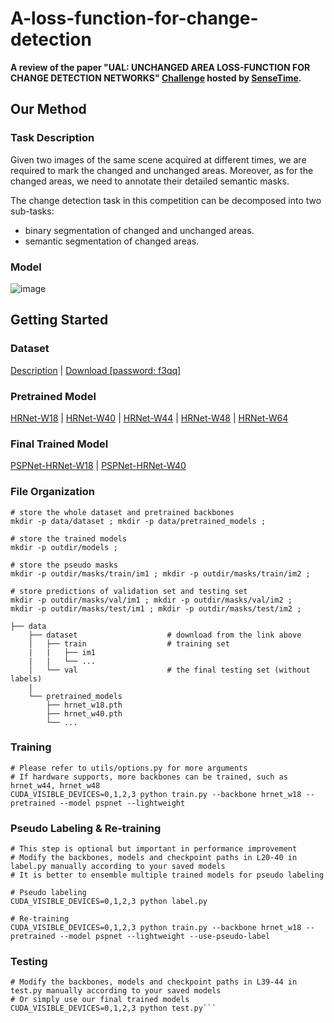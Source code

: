 # A-loss-function-for-change-detection

**A review of the paper "UAL: UNCHANGED AREA LOSS-FUNCTION FOR CHANGE DETECTION NETWORKS"
[Challenge](https://rs.sensetime.com/competition/index.html#/info) 
hosted by [SenseTime](https://www.sensetime.com/cn).**

## Our Method

### Task Description

Given two images of the same scene acquired at different times, we are required to mark the changed 
and unchanged areas. Moreover, as for the changed areas, we need to annotate their detailed semantic masks. 

The change detection task in this competition can be decomposed into two sub-tasks:
* binary segmentation of changed and unchanged areas.
* semantic segmentation of changed areas.

### Model

![image](https://github.com/LiheYoung/SenseEarth2020-ChangeDetection/blob/master/docs/pipeline.png)




## Getting Started

### Dataset
[Description](https://rs.sensetime.com/competition/index.html#/data) | [Download [password: f3qq]](https://pan.baidu.com/s/1Yg90vlAiKezSoxH7WEoV6g) 

### Pretrained Model
[HRNet-W18](https://drive.google.com/file/d/1LHVq88dh4uRiq7pGbb-ZFoP8Na-XRUU2/view?usp=sharing) | [HRNet-W40](https://drive.google.com/file/d/1kyjB_FwYqTwe4B1Cj8my0SLQ9eUQA8nn/view?usp=sharing) | [HRNet-W44](https://drive.google.com/file/d/1ZHFHSrsL-Qoq-fzS7XoPayyQ_20V3RZ0/view?usp=sharing) | [HRNet-W48](https://drive.google.com/file/d/1o9ATkRkD2rVm4MMXY7HP3zNVWdB_jd0I/view?usp=sharing) | [HRNet-W64](https://drive.google.com/file/d/18aZW7Kja2WnzDT0IsvFAGUQktgv81Zd4/view?usp=sharing)

### Final Trained Model
[PSPNet-HRNet-W18](https://drive.google.com/file/d/1xRoltAyFjT7DxvuxS5WGdjG0YOlIG8i6/view?usp=sharing) | [PSPNet-HRNet-W40](https://drive.google.com/file/d/1QKQ_gAoyA_ysFWj5kDO_TlPnGJKOUyYf/view?usp=sharing)

### File Organization
```
# store the whole dataset and pretrained backbones
mkdir -p data/dataset ; mkdir -p data/pretrained_models ;

# store the trained models
mkdir -p outdir/models ; 

# store the pseudo masks
mkdir -p outdir/masks/train/im1 ; mkdir -p outdir/masks/train/im2 ;

# store predictions of validation set and testing set
mkdir -p outdir/masks/val/im1 ; mkdir -p outdir/masks/val/im2 ;
mkdir -p outdir/masks/test/im1 ; mkdir -p outdir/masks/test/im2 ;

├── data
    ├── dataset                    # download from the link above
    │   ├── train                  # training set
    |   |   ├── im1
    |   |   └── ...
    │   └── val                    # the final testing set (without labels)
    |
    └── pretrained_models
        ├── hrnet_w18.pth
        ├── hrnet_w40.pth
        └── ...
```

### Training
```
# Please refer to utils/options.py for more arguments
# If hardware supports, more backbones can be trained, such as hrnet_w44, hrnet_w48
CUDA_VISIBLE_DEVICES=0,1,2,3 python train.py --backbone hrnet_w18 --pretrained --model pspnet --lightweight
```

### Pseudo Labeling & Re-training 
```
# This step is optional but important in performance improvement
# Modify the backbones, models and checkpoint paths in L20-40 in label.py manually according to your saved models
# It is better to ensemble multiple trained models for pseudo labeling

# Pseudo labeling
CUDA_VISIBLE_DEVICES=0,1,2,3 python label.py

# Re-training
CUDA_VISIBLE_DEVICES=0,1,2,3 python train.py --backbone hrnet_w18 --pretrained --model pspnet --lightweight --use-pseudo-label
```

### Testing
```
# Modify the backbones, models and checkpoint paths in L39-44 in test.py manually according to your saved models
# Or simply use our final trained models
CUDA_VISIBLE_DEVICES=0,1,2,3 python test.py```

